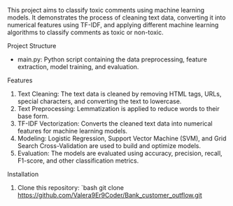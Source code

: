 This project aims to classify toxic comments using machine learning models. It demonstrates the process of cleaning text data, converting it into numerical features using TF-IDF, and applying different machine learning algorithms to classify comments as toxic or non-toxic.

 Project Structure
- main.py: Python script containing the data preprocessing, feature extraction, model training, and evaluation.

 Features
1. Text Cleaning: The text data is cleaned by removing HTML tags, URLs, special characters, and converting the text to lowercase.
2. Text Preprocessing: Lemmatization is applied to reduce words to their base form.
3. TF-IDF Vectorization: Converts the cleaned text data into numerical features for machine learning models.
4. Modeling: Logistic Regression, Support Vector Machine (SVM), and Grid Search Cross-Validation are used to build and optimize models.
5. Evaluation: The models are evaluated using accuracy, precision, recall, F1-score, and other classification metrics.

 Installation
1. Clone this repository:
   `bash
   git clone https://github.com/Valera9Er9Coder/Bank_customer_outflow.git
   
